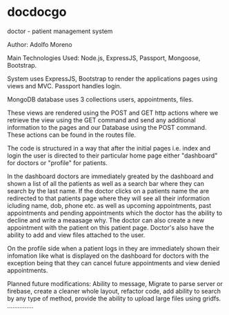 # docdocgo
doctor - patient management system

Author: Adolfo Moreno

Main Technologies Used:
Node.js, ExpressJS, Passport, Mongoose, Bootstrap.

System uses ExpressJS, Bootstrap to render the applications pages using views and MVC. Passport handles login.

MongoDB database uses 3 collections users, appointments, files.

These views are rendered using the POST and GET http actions where we retrieve the view using the GET command and send any additional information to the pages and our Database using the POST command. These actions can be found in the routes file.

The code is structured in a way that after the initial pages i.e. index and login the user is directed to their particular home page either "dashboard" for doctors or "profile" for patients.

In the dashboard doctors are immediately greated by the dashboard and shown a list of all the patients as well as a search bar where they can search by the last name. If the doctor clicks on a patients name the are redirected to that patients page where they will see all their information icluding name, dob, phone etc. as well as upcoming appointments, past appointments and pending appointments which the doctor has the ability to decline and write a meaasage why. The doctor can also create a new appointment with the patient on this patient page. Doctor's also have the ability to add and view files attached to the user.

On the profile side when a patient logs in they are immediately shown their infomation like what is displayed on the dashboard for doctors with the exception being that they can cancel future appointments and view denied appointments.


Planned future modifications:
Ability to message,
Migrate to parse server or firebase,
create a cleaner whole layout, 
refactor code, 
add ability to search by any type of method,
provide the ability to upload large files using gridfs.
...............

